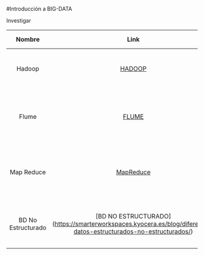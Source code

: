 #Introducción a BIG-DATA

Investigar

|Nombre |Link   |¿Para que sirve? |¿Quién lo creo?
| :---:     | :---: | :---:           | :---:
|Hadoop| [HADOOP](https://hadoop.apache.org/) |Sirve para almacenar datos y ejecutar aplicaciones |Apache Software Foundation
|Flume| [FLUME](https://flume.apache.org/) | Sirve para recopilar, agregar y mover grandes cantidades de datos |Apache Software Foundation
|Map Reduce| [MapReduce](https://www.ibm.com/analytics/hadoop/mapreduce) | Sirve para proporcionar un sistema de procesamiento de datos paralelo y distribuido |Apache Software Foundation
|BD No Estructurado| [BD NO ESTRUCTURADO] (https://smarterworkspaces.kyocera.es/blog/diferencia-datos-estructurados-no-estructurados/)|Son los datos binarios que no tienen estructura interna identificable |N/A
